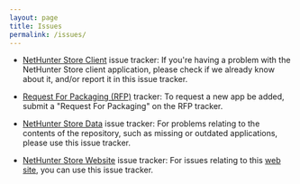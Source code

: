 ```yaml
---
layout: page
title: Issues
permalink: /issues/
---
```


* [NetHunter Store Client](https://gitlab.com/kalilinux/nethunter/store/nethunter-store-client/issues) issue tracker:
If you're having a problem with the NetHunter Store client application, please check if we already know about it, and/or report it in this issue tracker.

* [Request For Packaging (RFP)](https://gitlab.com/kalilinux/nethunter/store/rfp/issues) tracker:
To request a new app be added, submit a "Request For Packaging" on the RFP tracker.

* [NetHunter Store Data](https://gitlab.com/kalilinux/nethunter/store/nethunter-store-data/issues) issue tracker:
For problems relating to the contents of the repository, such as missing or outdated applications, please use this issue tracker.

* [NetHunter Store Website](https://gitlab.com/kalilinux/nethunter/store/nethunter-store-website/issues) issue tracker:
For issues relating to this [web site](https://store.nethunter.com/), you can use this issue tracker.
